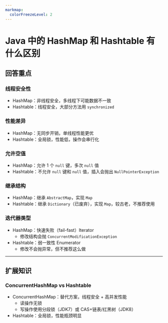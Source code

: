 ```yaml
---
markmap:
  colorFreezeLevel: 2
---
```


# Java 中的 HashMap 和 Hashtable 有什么区别

## 回答重点

### 线程安全性

- HashMap：非线程安全，多线程下可能数据不一致
- Hashtable：线程安全，大部分方法用 `synchronized`

### 性能差异

- HashMap：无同步开销，单线程性能更优
- Hashtable：全局锁，性能低，操作会串行化

### 允许空值

- HashMap：允许 1 个 `null` 键，多次 `null` 值
- Hashtable：不允许 `null` 键和 `null` 值，插入会抛出 `NullPointerException`

### 继承结构

- HashMap：继承 `AbstractMap`，实现 `Map`
- Hashtable：继承 `Dictionary`（已废弃），实现 `Map`，较古老，不推荐使用

### 迭代器类型

- HashMap：快速失败（fail-fast）Iterator
  - 修改结构会抛 `ConcurrentModificationException`
- Hashtable：弱一致性 Enumerator
  - 修改不会抛异常，但不推荐这么做

---

## 扩展知识

### ConcurrentHashMap vs Hashtable

- ConcurrentHashMap：替代方案，线程安全 + 高并发性能
  - 读操作无锁
  - 写操作使用分段锁（JDK7）或 CAS+链表/红黑树（JDK8）
- Hashtable：全局锁，性能瓶颈明显

